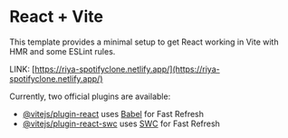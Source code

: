# React + Vite

This template provides a minimal setup to get React working in Vite with HMR and some ESLint rules.

LINK: [https://riya-spotifyclone.netlify.app/](https://riya-spotifyclone.netlify.app/)

Currently, two official plugins are available:

- [@vitejs/plugin-react](https://github.com/vitejs/vite-plugin-react/blob/main/packages/plugin-react/README.md) uses [Babel](https://babeljs.io/) for Fast Refresh
- [@vitejs/plugin-react-swc](https://github.com/vitejs/vite-plugin-react-swc) uses [SWC](https://swc.rs/) for Fast Refresh
